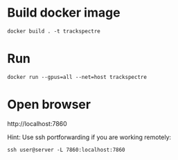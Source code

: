 # Build docker image
```
docker build . -t trackspectre
```

# Run

```
docker run --gpus=all --net=host trackspectre
```

# Open browser

http://localhost:7860 

Hint: Use ssh portforwarding if you are working remotely:

```
ssh user@server -L 7860:localhost:7860
```
